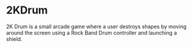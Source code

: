 # 2KDrum
2K Drum is a small arcade game where a user destroys shapes by moving around the screen using a Rock Band Drum controller and launching a shield.

